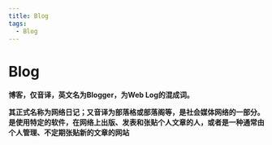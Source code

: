 ```yaml
---
title: Blog
tags:
  - Blog
---
```


# Blog

**博客，仅音译，英文名为Blogger，为Web Log的混成词。**  

**其正式名称为网络日记；又音译为部落格或部落阁等，是社会媒体网络的一部分。是使用特定的软件，在网络上出版、发表和张贴个人文章的人，或者是一种通常由个人管理、不定期张贴新的文章的网站**